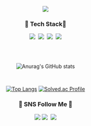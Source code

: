 <div align=center>
	<img src="https://capsule-render.vercel.app/api?type=slice&color=A52A2A&height=200&section=header&text=dain%20Github!&fontSize=60&fontColor=FACD87&rotate=15&fontAlign=70" />	
</div>

<h3 align="center"> 🐰 Tech Stack🐰 </h3>
<p align="center">
<img src="https://img.shields.io/badge/MySQL-4479A1?style=flat-square&logo=MySQL&logoColor=white"/>&nbsp
<img src="https://img.shields.io/badge/Springboot-6DB33F?style=flat-square&logo=Express&logoColor=white"/>&nbsp
<img src="https://img.shields.io/badge/Java-007396?style=flat&logo=Java&logoColor=white"/>&nbsp
<img src="https://img.shields.io/badge/Node.js-339933?style=flat-square&logo=Node.js&logoColor=white"/>
</p>

<br>
<br>


<div align=center>
	
![Anurag's GitHub stats](https://github-readme-stats.vercel.app/api?username=ryudain05&show_icons=true&theme=onedark)
	
</div>

<br>



<div align="center">	

[![Top Langs](https://github-readme-stats.vercel.app/api/top-langs/?username=ryudain05&layout=compact)](https://github.com/anuraghazra/github-readme-stats) 
[![Solved.ac Profile](http://mazassumnida.wtf/api/v2/generate_badge?boj=dkdlsekdls)](https://solved.ac/dkdlsekdls/)

</div>

<h3 align="center"> 💟 SNS Follow Me 💟 </h3>
<p align="center">
<a href="ryudain.tistory.com"><img src="https://img.shields.io/badge/Tistory-000000?style=flat-square&logo=Tistory&logoColor=white&link=https://ryudain.tistory.com"/></a>
<a href="https://www.instagram.com/ryudxin/"><img src="https://img.shields.io/badge/Instagram-E4405F?style=flat-square&logo=Instagram&logoColor=white&link=https://www.instagram.com/ryudxin/"/></a>&nbsp
<a href="mailto:dai97057@gmail.com"><img src="https://img.shields.io/badge/Gmail-d14836?style=flat-square&logo=Gmail&logoColor=white&link=https://dai97057@gmail.com"/></a>
</p>
</p>

